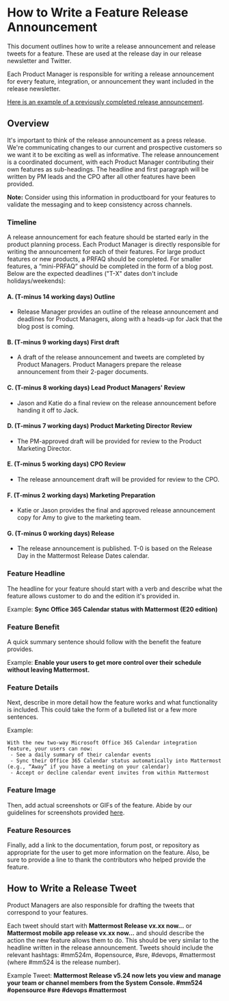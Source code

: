 # How to Write a Feature Release Announcement

This document outlines how to write a release announcement and release tweets for a feature. These are used at the release day in our release newsletter and Twitter.

Each Product Manager is responsible for writing a release announcement for every feature, integration, or announcement they want included in the release newsletter.

[Here is an example of a previously completed release announcement](https://docs.google.com/document/d/1BqgLFqvpYJFm6TfrqkCUyYIs666BL1nawpgw6a4CpGA/edit?usp=sharing).

## Overview

It's important to think of the release announcement as a press release. We're communicating changes to our current and prospective customers so we want it to be exciting as well as informative. The release announcement is a coordinated document, with each Product Manager contributing their own features as sub-headings. The headline and first paragraph will be written by PM leads and the CPO after all other features have been provided.

**Note:** Consider using this information in productboard for your features to validate the messaging and to keep consistency across channels. 

### Timeline

A release announcement for each feature should be started early in the product planning process. Each Product Manager is directly responsible for writing the announcement for each of their features. For large product features or new products, a PRFAQ should be completed. For smaller features, a “mini-PRFAQ” should be completed in the form of a blog post. Below are the expected deadlines ("T-X" dates don't include holidays/weekends):

#### A. \(T-minus 14 working days\) Outline

* Release Manager provides an outline of the release announcement and deadlines for Product Managers, along with a heads-up for Jack that the blog post is coming.

#### B. \(T-minus 9 working days\) First draft

* A draft of the release announcement and tweets are completed by Product Managers. Product Managers prepare the release announcement from their 2-pager documents.

#### C. \(T-minus 8 working days\) Lead Product Managers' Review

* Jason and Katie do a final review on the release announcement before handing it off to Jack.

#### D. \(T-minus 7 working days\) Product Marketing Director Review

* The PM-approved draft will be provided for review to the Product Marketing Director.

#### E. \(T-minus 5 working days\) CPO Review

* The release announcement draft will be provided for review to the CPO.

#### F. \(T-minus 2 working days\) Marketing Preparation

* Katie or Jason provides the final and approved release announcement copy for Amy to give to the marketing team.

#### G. \(T-minus 0 working days\) Release

* The release announcement is published. T-0 is based on the Release Day in the Mattermost Release Dates calendar.

### Feature Headline

The headline for your feature should start with a verb and describe what the feature allows customer to do and the edition it's provided in.

Example: **Sync Office 365 Calendar status with Mattermost (E20 edition)**

### Feature Benefit

A quick summary sentence should follow with the benefit the feature provides.

Example: **Enable your users to get more control over their schedule without leaving Mattermost.**

### Feature Details

Next, describe in more detail how the feature works and what functionality is included. This could take the form of a bulleted list or a few more sentences. 

Example: 
``` none
With the new two-way Microsoft Office 365 Calendar integration feature, your users can now:
 - See a daily summary of their calendar events
 - Sync their Office 365 Calendar status automatically into Mattermost (e.g., “Away” if you have a meeting on your calendar)
 - Accept or decline calendar event invites from within Mattermost
```

### Feature Image

Then, add actual screenshots or GIFs of the feature. Abide by our guidelines for screenshots provided [here](https://handbook.mattermost.com/operations/messaging-and-math/how-to-guides-for-m-and-m/how-to-create-screenshots-and-gifs).

### Feature Resources

Finally, add a link to the documentation, forum post, or repository as appropriate for the user to get more information on the feature. Also, be sure to provide a line to thank the contributors who helped provide the feature.

## How to Write a Release Tweet

Product Managers are also responsible for drafting the tweets that correspond to your features.

Each tweet should start with **Mattermost Release vx.xx now…** or **Mattermost mobile app release vx.xx now…** and should describe the action the new feature allows them to do. This should be very similar to the headline written in the release announcement. Tweets should include the relevant hashtags: #mm524m, #opensource, #sre, #devops, #mattermost (where #mm524 is the release number).

Example Tweet: **Mattermost Release v5.24 now lets you view and manage your team or channel members from the System Console. #mm524 #opensource #sre #devops #mattermost**
